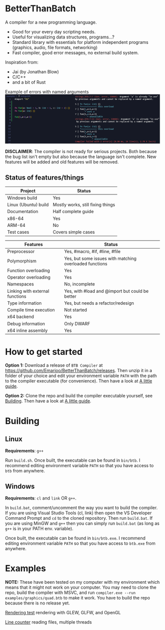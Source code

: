 # BetterThanBatch
A compiler for a new programming language.

- Good for your every day scripting needs.
- Useful for visualizing data structures, programs...?
- Standard library with essentials for platform independent programs (graphics, audio, file formats, networking)
- Fast compiler, good error messages, no external build system.

Inspiration from:
- Jai (by Jonathan Blow)
- C/C++
- and a bit of Rust

Example of errors with named arguments
![](/docs/img/err-named-arg.png)

**DISCLAIMER**: The compiler is not ready for serious projects. Both because the bug list isn't empty but also because the language isn't complete. New features will be added and old features will be removed.

## Status of features/things
|Project|Status|
|-|-|
|Windows build|Yes|
|Linux (Ubuntu) build|Mostly works, still fixing things|
|Documentation|Half complete guide|
|x86-64|Yes|
|ARM-64|No|
|Test cases|Covers simple cases|

|Features|Status|
|-|-|
|Preprocessor|Yes, #macro, #if, #line, #file|
|Polymorphism|Yes, but some issues with matching overloaded functions|
|Function overloading|Yes|
|Operator overloading|Yes|
|Namespaces|No, incomplete|
|Linking with external functions|Yes, with #load and @import but could be better|
|Type information|Yes, but needs a refactor/redesign|
|Compile time execution|Not started|
|x64 backend|Yes|
|Debug information|Only DWARF|
|x64 inline assembly|Yes|

# How to get started
**Option 1:** Download a release of `BTB Compiler` at https://github.com/Emarioo/BetterThanBatch/releases. Then unzip it in a folder of your choice and edit your environment variable `PATH` with the path to the compiler executable (for convenience). Then have a look at [A little guide](/docs/guide/00-Introduction.md).

**Option 2:** Clone the repo and build the compiler executable yourself, see [Building](#building). Then have a look at [A little guide](/docs/guide/00-Introduction.md).

# Building

## Linux
**Requirements**: `g++`

Run `build.sh`. Once built, the executable can be found in `bin/btb`. I recommend editing environment variable `PATH` so that you have access to `btb` from anywhere.

## Windows
**Requirements**: `cl` and `link` OR `g++`.

In `build.bat`, comment/uncomment the way you want to build the compiler.
If you are using Visual Studio Tools (cl, link) then open the VS Developer Command Prompt and `cd` to the cloned repository. Then run `build.bat`.
If you are using MinGW and `g++` then you can simply run `build.bat` (as long as `g++` is in your PATH env. variable).

Once built, the executable can be found in `bin/btb.exe`. I recommend editing environment variable `PATH` so that you have access to `btb.exe` from anywhere.

# Examples
**NOTE:** These have been tested on my computer with my environment which means that it might not work on your computer. You may need to clone the repo, build the compiler with MSVC, and run `compiler.exe --run examples/graphics/quad.btb` to make it work. You have to build the repo because there is no release yet.

[Rendering test](/examples/graphics/quad.btb) rendering with GLEW, GLFW, and OpenGL

[Line counter](/examples/linecounter.btb) reading files, multiple threads

<!-- incomplete [Binary viewer](/examples/binary_viewer/main.btb) parsing/reading binary files, lexing -->


